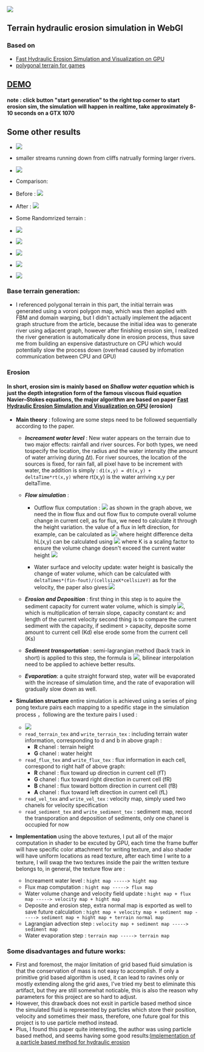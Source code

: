 
 
![](ex.JPG)

## Terrain hydraulic erosion simulation in WebGl
 
### Based on
- [Fast Hydraulic Erosion Simulation and Visualization on GPU](http://www-ljk.imag.fr/Publications/Basilic/com.lmc.publi.PUBLI_Inproceedings@117681e94b6_fff75c/FastErosion_PG07.pdf)
- [polygonal terrain for games](http://www-cs-students.stanford.edu/~amitp/game-programming/polygon-map-generation/)

## [**DEMO**]( https://lanlou123.github.io/Webgl-Erosion/)

#### note : click button "start generation" to the right top corner to start erosion sim, the simulation will happen in realtime, take approximately 8-10 seconds on a GTX 1070



## Some other results

- ![](sss.JPG)

- smaller streams running down from cliffs natrually forming larger rivers. 

- ![](jjj.JPG)

- Comparison:

- Before : ![](before.JPG)
- After : ![](after.JPG)

- Some Randomrized terrain : 

- ![](rnd1.JPG)

- ![](rnd2.JPG)

- ![](rnd3.JPG)

- ![](rnd4.JPG)

- ![](rnd5.JPG)

### Base terrain generation:

- I referenced polygonal terrain in this part, the initial terrain was generated using a voroni polygon map, which was then applied with FBM and domain warping, but I didn't actually implement the adjacent graph structure from the article, because the initial idea was to generate river using adjacent graph, however after finishing erosion sim, I realized the river generation is automatically done in erosion process, thus save me from building an expensive datastructure on CPU which would potentially slow the process down (overhead caused by infomation communication between CPU and GPU)

### Erosion

#### In short, erosion sim is mainly based on ***Shallow water equation*** which is just the depth integration form of the famous viscous fluid equation Navier–Stokes equations, the major algorithm are based on paper [Fast Hydraulic Erosion Simulation and Visualization on GPU](http://www-ljk.imag.fr/Publications/Basilic/com.lmc.publi.PUBLI_Inproceedings@117681e94b6_fff75c/FastErosion_PG07.pdf) (erosion)

-  **Main theory** : following are some steps need to be followed sequentially according to the paper.

   - ***Increament water level*** : New water appears on the terrain due to two major effects: rainfall and river sources. For both types, we need tospecify the location, the radius and the water intensity (the amount of water arriving during ∆t). For river sources, the
location of the sources is fixed, for rain fall, all pixel have to be increment with water, the addition is simply : 
```d1(x,y) = dt(x,y) + deltaTime*rt(x,y)``` where rt(x,y) is the water arriving x,y per deltaTime.
   - ***Flow simulation*** :
      - Outflow flux computation : ![](img/flux.JPG)
      as shown in the graph above, we need the in flow flux and out flow flux to compute overall volume change in current cell, as for flux, we need to calculate it through the height variation.
      the value of a flux in left direction, for example, can be calculated as ![](img/fluxeq.JPG)
      where height difference delta hL(x,y) can be calculated using  ![](img/fluxeq1.JPG)
      where K is a scaling factor to ensure the volume change doesn't exceed the current water height ![](img/fluxeq2.JPG)
      
      - Water surface and velocity update:
      water height is basically the change of water volume, which can be calculated with ```deltaTimes*(fin-fout)/(cellsizeX*cellsizeY)``` 
      as for the velocity, the paper also gives:![](img/veleq.JPG)
      
   - ***Erosion and Deposition*** : 
      first thing in this step is to aquire the sediment capacity for current water volume, which is simply  ![](img/cap.JPG), which is multiplication of terrain slope, capacity constant ```Kc``` and length of the current velocity
      second thing is to compare the current sediment with the capacity, if sediment > capacity, deposite some amount to current cell (Kd)
      else erode some from the current cell (Ks)
      
   - ***Sediment transportation*** : 
      semi-lagrangian method (back track in short) is applied to this step, the formula is  ![](img/back.JPG), bilinear interpolation need to be applied to achieve better results.
   
   - ***Evaporation***:
   a quite straight forward step, water will be evaporated with the increase of simulation time, and the rate of evaporation will gradually slow down as well.
      
-  **Simulation structure** entire simulation is achieved using a series of ping pong texture pairs each mapping to a spedific stage in the simulation process ，following are the texture pairs I used :
   - ![](img/fs.JPG) 
   - ```read_terrain_tex``` and ```write_terrain_tex``` : including terrain water information, corresponding to d and b in above graph : 
     -  **R** chanel : terrain height
     -  **G** chanel : water height
   - ```read_flux_tex``` and ```write_flux_tex``` : flux information in each cell, correspond to right half of above graph:
     -  **R** chanel : flux toward up direction in current cell (fT)
     -  **G** chanel : flux toward right direction in current cell (fR)
     -  **B** chanel : flux toward bottom direction in current cell (fB)
     -  **A** chanel : flux toward left direction in current cell (fL)
   - ```read_vel_tex``` and ```write_vel_tex``` : velocity map, simply used two chanels for velocity specification
   - ```read_sediment_tex``` and ```write_sediment_tex``` : sediment map, record the transporation and deposition of sediments, only one chanel is occupied for now
-  **Implementation** using the above textures, I put all of the major computation in shader to be excuted by GPU, each time the frame buffer will have specific color attachment for writing texture, and also shader will have uniform locations as read texture, after each time I write to a texture, I will swap the two textures inside the pair the written texture belongs to, in general, the texture flow are :  
   - Increament water level : ```hight map -----> hight map```
   - Flux map computation : ```hight map -----> flux map```
   - Water volume change and velocity field update : ```hight map + flux map -----> velocity map + hight map```
   - Deposite and erosion step, extra normal map is exported as well to save future calculation : ```hight map + velocity map + sediment map -----> sediment map + hight map + terrain normal map```
   - Lagrangian advection step : ```velocity map + sediment map -----> sediment map```
   - Water evaporation step : ```terrain map -----> terrain map```
### Some disadvantages and future works:
- First and foremost, the major limitation of grid based fluid simulation is that the conservation of mass is not easy to accomplish. If only a primitive grid based algorithm is used, it can lead to ravines only or mostly extending along the grid axes, I've tried my best to eliminate this artifact, but they are still somewhat noticable, this is also the reason why parameters for this project are so hard to adjust.
- However, this drawback does not exsit in particle based method since the simulated fluid is represented by particles which store their position, velocity and sometimes their mass, therefore, one future goal for this project is to use particle method instead.
- Plus, I found this paper quite interesting, the author was using particle based method, and seems having some good results:[Implementation of a particle based method for hydraulic
erosion](https://www.firespark.de/resources/downloads/implementation%20of%20a%20methode%20for%20hydraulic%20erosion.pdf)
